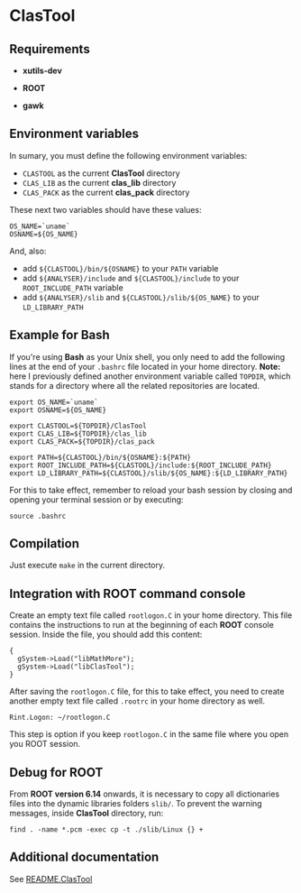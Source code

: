 # ClasTool

## Requirements

* **xutils-dev**

* **ROOT**

* **gawk**

## Environment variables

In sumary, you must define the following environment variables:
* `CLASTOOL` as the current **ClasTool** directory
* `CLAS_LIB` as the current **clas_lib** directory
* `CLAS_PACK` as the current **clas_pack** directory

These next two variables should have these values:
```
OS_NAME=`uname`
OSNAME=${OS_NAME}
```

And, also:
* add `${CLASTOOL}/bin/${OSNAME}` to your `PATH` variable
* add `${ANALYSER}/include` and `${CLASTOOL}/include` to your `ROOT_INCLUDE_PATH` variable
* add `${ANALYSER}/slib` and `${CLASTOOL}/slib/${OS_NAME}` to your `LD_LIBRARY_PATH`

## Example for Bash

If you're using **Bash** as your Unix shell, you only need to add the following lines at the end of your `.bashrc` file located in
your home directory. **Note:** here I previously defined another environment variable called `TOPDIR`, which stands for a directory
where all the related repositories are located.

```
export OS_NAME=`uname`
export OSNAME=${OS_NAME}

export CLASTOOL=${TOPDIR}/ClasTool
export CLAS_LIB=${TOPDIR}/clas_lib
export CLAS_PACK=${TOPDIR}/clas_pack

export PATH=${CLASTOOL}/bin/${OSNAME}:${PATH}
export ROOT_INCLUDE_PATH=${CLASTOOL}/include:${ROOT_INCLUDE_PATH}
export LD_LIBRARY_PATH=${CLASTOOL}/slib/${OS_NAME}:${LD_LIBRARY_PATH}
```

For this to take effect, remember to reload your bash session by closing and opening your terminal session or by executing:

```
source .bashrc
```

## Compilation

Just execute `make` in the current directory.

## Integration with ROOT command console

Create an empty text file called `rootlogon.C` in your home directory. This file contains the instructions to run at the beginning of each **ROOT** console session. Inside the file, you should add this content:

```
{
  gSystem->Load("libMathMore");
  gSystem->Load("libClasTool");
}
```

After saving the `rootlogon.C` file, for this to take effect, you need to create another empty text file called `.rootrc` in your home directory as well.

```
Rint.Logon: ~/rootlogon.C
```
This step is option if you keep `rootlogon.C` in the same file where you open you ROOT session.

## Debug for ROOT

From **ROOT version 6.14** onwards, it is necessary to copy all dictionaries files into the dynamic libraries folders `slib/`. To prevent the warning messages, inside **ClasTool** directory, run:

```
find . -name *.pcm -exec cp -t ./slib/Linux {} +
```

## Additional documentation
See [README.ClasTool](README.ClasTool)

